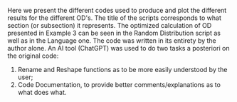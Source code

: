 Here we present the different codes used to produce and plot the different results for the different OD's. 
The title of the scripts corresponds to what section (or subsection) it represents. 
The optimized calculation of OD presented in Example 3 can be seen in the Random Distribution script as well as in the Language one.
The code was written in its entirety by the author alone. An AI tool (ChatGPT) was used to do two tasks a posteriori on the original code: 
  1) Rename and Reshape functions as to be more easily understood by the user; 
  2) Code Documentation, to provide better comments/explanations as to what does what.
